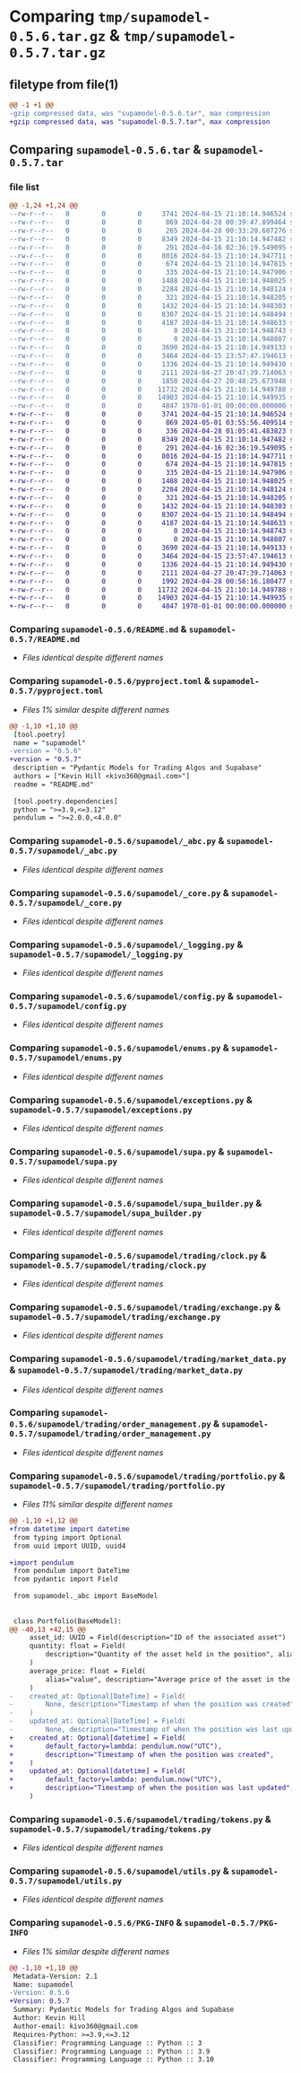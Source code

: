 # Comparing `tmp/supamodel-0.5.6.tar.gz` & `tmp/supamodel-0.5.7.tar.gz`

## filetype from file(1)

```diff
@@ -1 +1 @@
-gzip compressed data, was "supamodel-0.5.6.tar", max compression
+gzip compressed data, was "supamodel-0.5.7.tar", max compression
```

## Comparing `supamodel-0.5.6.tar` & `supamodel-0.5.7.tar`

### file list

```diff
@@ -1,24 +1,24 @@
--rw-r--r--   0        0        0     3741 2024-04-15 21:10:14.946524 supamodel-0.5.6/README.md
--rw-r--r--   0        0        0      869 2024-04-28 00:39:47.899464 supamodel-0.5.6/pyproject.toml
--rw-r--r--   0        0        0      265 2024-04-28 00:33:20.687276 supamodel-0.5.6/supamodel/__init__.py
--rw-r--r--   0        0        0     8349 2024-04-15 21:10:14.947482 supamodel-0.5.6/supamodel/_abc.py
--rw-r--r--   0        0        0      291 2024-04-16 02:36:19.549095 supamodel-0.5.6/supamodel/_client.py
--rw-r--r--   0        0        0     8016 2024-04-15 21:10:14.947711 supamodel-0.5.6/supamodel/_core.py
--rw-r--r--   0        0        0      674 2024-04-15 21:10:14.947815 supamodel-0.5.6/supamodel/_logging.py
--rw-r--r--   0        0        0      335 2024-04-15 21:10:14.947906 supamodel-0.5.6/supamodel/_types.py
--rw-r--r--   0        0        0     1488 2024-04-15 21:10:14.948025 supamodel-0.5.6/supamodel/config.py
--rw-r--r--   0        0        0     2284 2024-04-15 21:10:14.948124 supamodel-0.5.6/supamodel/enums.py
--rw-r--r--   0        0        0      321 2024-04-15 21:10:14.948205 supamodel-0.5.6/supamodel/errors.py
--rw-r--r--   0        0        0     1432 2024-04-15 21:10:14.948303 supamodel-0.5.6/supamodel/exceptions.py
--rw-r--r--   0        0        0     8307 2024-04-15 21:10:14.948494 supamodel-0.5.6/supamodel/supa.py
--rw-r--r--   0        0        0     4187 2024-04-15 21:10:14.948633 supamodel-0.5.6/supamodel/supa_builder.py
--rw-r--r--   0        0        0        0 2024-04-15 21:10:14.948743 supamodel-0.5.6/supamodel/trading/__init__.py
--rw-r--r--   0        0        0        0 2024-04-15 21:10:14.948807 supamodel-0.5.6/supamodel/trading/assets.py
--rw-r--r--   0        0        0     3690 2024-04-15 21:10:14.949133 supamodel-0.5.6/supamodel/trading/clock.py
--rw-r--r--   0        0        0     3464 2024-04-15 23:57:47.194613 supamodel-0.5.6/supamodel/trading/exchange.py
--rw-r--r--   0        0        0     1336 2024-04-15 21:10:14.949430 supamodel-0.5.6/supamodel/trading/market_data.py
--rw-r--r--   0        0        0     2111 2024-04-27 20:47:39.714063 supamodel-0.5.6/supamodel/trading/order_management.py
--rw-r--r--   0        0        0     1850 2024-04-27 20:48:25.673948 supamodel-0.5.6/supamodel/trading/portfolio.py
--rw-r--r--   0        0        0    11732 2024-04-15 21:10:14.949788 supamodel-0.5.6/supamodel/trading/tokens.py
--rw-r--r--   0        0        0    14903 2024-04-15 21:10:14.949935 supamodel-0.5.6/supamodel/utils.py
--rw-r--r--   0        0        0     4847 1970-01-01 00:00:00.000000 supamodel-0.5.6/PKG-INFO
+-rw-r--r--   0        0        0     3741 2024-04-15 21:10:14.946524 supamodel-0.5.7/README.md
+-rw-r--r--   0        0        0      869 2024-05-01 03:55:56.409514 supamodel-0.5.7/pyproject.toml
+-rw-r--r--   0        0        0      336 2024-04-28 01:05:41.483823 supamodel-0.5.7/supamodel/__init__.py
+-rw-r--r--   0        0        0     8349 2024-04-15 21:10:14.947482 supamodel-0.5.7/supamodel/_abc.py
+-rw-r--r--   0        0        0      291 2024-04-16 02:36:19.549095 supamodel-0.5.7/supamodel/_client.py
+-rw-r--r--   0        0        0     8016 2024-04-15 21:10:14.947711 supamodel-0.5.7/supamodel/_core.py
+-rw-r--r--   0        0        0      674 2024-04-15 21:10:14.947815 supamodel-0.5.7/supamodel/_logging.py
+-rw-r--r--   0        0        0      335 2024-04-15 21:10:14.947906 supamodel-0.5.7/supamodel/_types.py
+-rw-r--r--   0        0        0     1488 2024-04-15 21:10:14.948025 supamodel-0.5.7/supamodel/config.py
+-rw-r--r--   0        0        0     2284 2024-04-15 21:10:14.948124 supamodel-0.5.7/supamodel/enums.py
+-rw-r--r--   0        0        0      321 2024-04-15 21:10:14.948205 supamodel-0.5.7/supamodel/errors.py
+-rw-r--r--   0        0        0     1432 2024-04-15 21:10:14.948303 supamodel-0.5.7/supamodel/exceptions.py
+-rw-r--r--   0        0        0     8307 2024-04-15 21:10:14.948494 supamodel-0.5.7/supamodel/supa.py
+-rw-r--r--   0        0        0     4187 2024-04-15 21:10:14.948633 supamodel-0.5.7/supamodel/supa_builder.py
+-rw-r--r--   0        0        0        0 2024-04-15 21:10:14.948743 supamodel-0.5.7/supamodel/trading/__init__.py
+-rw-r--r--   0        0        0        0 2024-04-15 21:10:14.948807 supamodel-0.5.7/supamodel/trading/assets.py
+-rw-r--r--   0        0        0     3690 2024-04-15 21:10:14.949133 supamodel-0.5.7/supamodel/trading/clock.py
+-rw-r--r--   0        0        0     3464 2024-04-15 23:57:47.194613 supamodel-0.5.7/supamodel/trading/exchange.py
+-rw-r--r--   0        0        0     1336 2024-04-15 21:10:14.949430 supamodel-0.5.7/supamodel/trading/market_data.py
+-rw-r--r--   0        0        0     2111 2024-04-27 20:47:39.714063 supamodel-0.5.7/supamodel/trading/order_management.py
+-rw-r--r--   0        0        0     1992 2024-04-28 00:56:16.180477 supamodel-0.5.7/supamodel/trading/portfolio.py
+-rw-r--r--   0        0        0    11732 2024-04-15 21:10:14.949788 supamodel-0.5.7/supamodel/trading/tokens.py
+-rw-r--r--   0        0        0    14903 2024-04-15 21:10:14.949935 supamodel-0.5.7/supamodel/utils.py
+-rw-r--r--   0        0        0     4847 1970-01-01 00:00:00.000000 supamodel-0.5.7/PKG-INFO
```

### Comparing `supamodel-0.5.6/README.md` & `supamodel-0.5.7/README.md`

 * *Files identical despite different names*

### Comparing `supamodel-0.5.6/pyproject.toml` & `supamodel-0.5.7/pyproject.toml`

 * *Files 1% similar despite different names*

```diff
@@ -1,10 +1,10 @@
 [tool.poetry]
 name = "supamodel"
-version = "0.5.6"
+version = "0.5.7"
 description = "Pydantic Models for Trading Algos and Supabase"
 authors = ["Kevin Hill <kivo360@gmail.com>"]
 readme = "README.md"
 
 [tool.poetry.dependencies]
 python = ">=3.9,<=3.12"
 pendulum = ">=2.0.0,<4.0.0"
```

### Comparing `supamodel-0.5.6/supamodel/_abc.py` & `supamodel-0.5.7/supamodel/_abc.py`

 * *Files identical despite different names*

### Comparing `supamodel-0.5.6/supamodel/_core.py` & `supamodel-0.5.7/supamodel/_core.py`

 * *Files identical despite different names*

### Comparing `supamodel-0.5.6/supamodel/_logging.py` & `supamodel-0.5.7/supamodel/_logging.py`

 * *Files identical despite different names*

### Comparing `supamodel-0.5.6/supamodel/config.py` & `supamodel-0.5.7/supamodel/config.py`

 * *Files identical despite different names*

### Comparing `supamodel-0.5.6/supamodel/enums.py` & `supamodel-0.5.7/supamodel/enums.py`

 * *Files identical despite different names*

### Comparing `supamodel-0.5.6/supamodel/exceptions.py` & `supamodel-0.5.7/supamodel/exceptions.py`

 * *Files identical despite different names*

### Comparing `supamodel-0.5.6/supamodel/supa.py` & `supamodel-0.5.7/supamodel/supa.py`

 * *Files identical despite different names*

### Comparing `supamodel-0.5.6/supamodel/supa_builder.py` & `supamodel-0.5.7/supamodel/supa_builder.py`

 * *Files identical despite different names*

### Comparing `supamodel-0.5.6/supamodel/trading/clock.py` & `supamodel-0.5.7/supamodel/trading/clock.py`

 * *Files identical despite different names*

### Comparing `supamodel-0.5.6/supamodel/trading/exchange.py` & `supamodel-0.5.7/supamodel/trading/exchange.py`

 * *Files identical despite different names*

### Comparing `supamodel-0.5.6/supamodel/trading/market_data.py` & `supamodel-0.5.7/supamodel/trading/market_data.py`

 * *Files identical despite different names*

### Comparing `supamodel-0.5.6/supamodel/trading/order_management.py` & `supamodel-0.5.7/supamodel/trading/order_management.py`

 * *Files identical despite different names*

### Comparing `supamodel-0.5.6/supamodel/trading/portfolio.py` & `supamodel-0.5.7/supamodel/trading/portfolio.py`

 * *Files 11% similar despite different names*

```diff
@@ -1,10 +1,12 @@
+from datetime import datetime
 from typing import Optional
 from uuid import UUID, uuid4
 
+import pendulum
 from pendulum import DateTime
 from pydantic import Field
 
 from supamodel._abc import BaseModel
 
 
 class Portfolio(BaseModel):
@@ -40,13 +42,15 @@
     asset_id: UUID = Field(description="ID of the associated asset")
     quantity: float = Field(
         description="Quantity of the asset held in the position", alias="amount"
     )
     average_price: float = Field(
         alias="value", description="Average price of the asset in the position"
     )
-    created_at: Optional[DateTime] = Field(
-        None, description="Timestamp of when the position was created"
-    )
-    updated_at: Optional[DateTime] = Field(
-        None, description="Timestamp of when the position was last updated"
+    created_at: Optional[datetime] = Field(
+        default_factory=lambda: pendulum.now("UTC"),
+        description="Timestamp of when the position was created",
+    )
+    updated_at: Optional[datetime] = Field(
+        default_factory=lambda: pendulum.now("UTC"),
+        description="Timestamp of when the position was last updated",
     )
```

### Comparing `supamodel-0.5.6/supamodel/trading/tokens.py` & `supamodel-0.5.7/supamodel/trading/tokens.py`

 * *Files identical despite different names*

### Comparing `supamodel-0.5.6/supamodel/utils.py` & `supamodel-0.5.7/supamodel/utils.py`

 * *Files identical despite different names*

### Comparing `supamodel-0.5.6/PKG-INFO` & `supamodel-0.5.7/PKG-INFO`

 * *Files 1% similar despite different names*

```diff
@@ -1,10 +1,10 @@
 Metadata-Version: 2.1
 Name: supamodel
-Version: 0.5.6
+Version: 0.5.7
 Summary: Pydantic Models for Trading Algos and Supabase
 Author: Kevin Hill
 Author-email: kivo360@gmail.com
 Requires-Python: >=3.9,<=3.12
 Classifier: Programming Language :: Python :: 3
 Classifier: Programming Language :: Python :: 3.9
 Classifier: Programming Language :: Python :: 3.10
```

